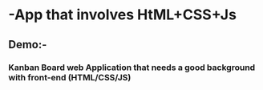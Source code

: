 # -App that involves HtML+CSS+Js

## Demo:- 

### Kanban Board web Application that needs a good background with front-end (HTML/CSS/JS)
